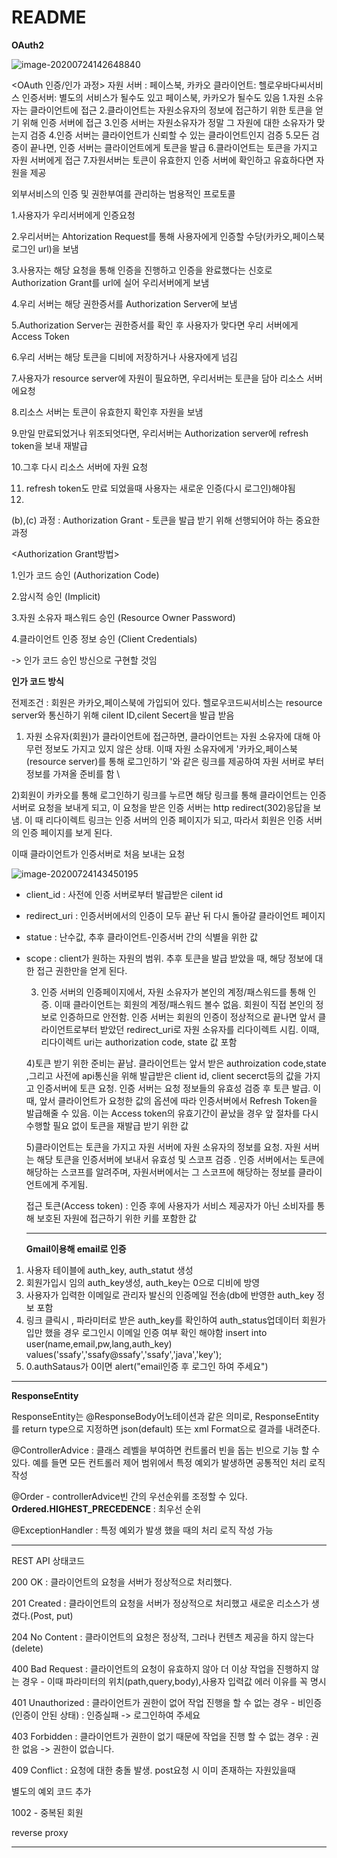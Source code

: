 # README

**OAuth2**

![image-20200724142648840](C:\Users\multicampus\AppData\Roaming\Typora\typora-user-images\image-20200724142648840.png)

<OAuth 인증/인가 과정>
자원 서버 : 페이스북, 카카오
클라이언트: 헬로우바다씨서비스
인증서버: 별도의 서비스가 될수도 있고 페이스북, 카카오가 될수도 있음
1.자원 소유자는 클라이언트에 접근
2.클라이언트는 자원소유자의 정보에 접근하기 위한 토큰을 얻기 위해 인증 서버에 접근
3.인증 서버는 자원소유자가 정말 그 자원에 대한 소유자가 맞는지 검증
4.인증 서버는 클라이언트가 신뢰할 수 있는 클라이언트인지 검증
5.모든 검증이 끝나면, 인증 서버는 클라이언트에게 토큰을 발급
6.클라이언트는 토큰을 가지고 자원 서버에게 접근
7.자원서버는 토큰이 유효한지 인증 서버에 확인하고 유효하다면 자원을 제공

외부서비스의 인증 및 권한부여를 관리하는 범용적인 프로토콜

1.사용자가 우리서버에게 인증요청

2.우리서버는 Ahtorization Request를 통해 사용자에게 인증할 수당(카카오,페이스북 로그인 url)을 보냄

3.사용자는 해당 요청을 통해 인증을 진행하고 인증을 완료했다는 신호로  Authorization Grant를 url에 실어 우리서버에게 보냄

4.우리 서버는 해당 권한증서를 Authorization Server에 보냄

5.Authorization Server는 권한증서를 확인 후 사용자가 맞다면 우리 서버에게 Access Token

6.우리 서버는 해당 토큰을 디비에 저장하거나 사용자에게 넘김

7.사용자가 resource server에 자원이 필요하면, 우리서버는 토큰을 담아 리소스 서버에요청

8.리소스 서버는 토큰이 유효한지 확인후 자원을 보냄

9.만일 만료되었거나 위조되엇다면, 우리서버는 Authorization server에 refresh token을 보내 재발급

10.그후 다시 리소스 서버에 자원 요청

11. refresh token도 만료 되었을때 사용자는 새로운 인증(다시 로그인)해야됨
12. 

(b),(c) 과정 : Authorization Grant - 토큰을 발급 받기 위해 선행되어야 하는 중요한 과정

<Authorization Grant방법>

1.인가 코드 승인 (Authorization Code)

2.암시적 승인 (Implicit)

3.자원 소유자 패스워드 승인 (Resource Owner Password)

4.클라이언트 인증 정보 승인 (Client Credentials)

-> 인가 코드 승인 방신으로 구현할 것임

**인가 코드 방식**

전제조건 : 회원은 카카오,페이스북에 가입되어 있다. 헬로우코드씨서비스는 resource server와 통신하기 위해 cilent ID,cilent Secert을 발급 받음

1) 자원 소유자(회원)가 클라이언트에 접근하면, 클라이언트는 자원 소유자에 대해 아무런 정보도 가지고 있지 않은 상태. 이때 자원 소유자에게 '카카오,페이스북(resource server)를 통해 로그인하기 '와 같은 링크를 제공하여 자원 서버로 부터 정보를 가져올 준비를 함 \

2)회원이 카카오를 통해 로그인하기 링크를 누르면 해당 링크를 통해 클라이언트는 인증서버로 요청을 보내게 되고, 이 요청을 받은 인증 서버는 http redirect(302)응답을 보냄. 이 때 리다이렉트 링크는 인증 서버의 인증 페이지가 되고, 따라서 회원은 인증 서버의 인증 페이지를 보게 된다.

이때 클라이언트가 인증서버로 처음 보내는 요청

![image-20200724143450195](C:\Users\multicampus\AppData\Roaming\Typora\typora-user-images\image-20200724143450195.png)

- client_id : 사전에 인증 서버로부터 발급받은 cilent id

- redirect_uri : 인증서버에서의 인증이 모두 끝난 뒤 다시 돌아갈 클라이언트 페이지

- statue : 난수값, 추후 클라이언트-인증서버 간의 식별을 위한 값

- scope : client가 원하는 자원의 범위. 추후 토큰을 발급 받았을 때, 해당 정보에 대한 접근 권한만을 얻게 된다.

  3) 인증 서버의 인증페이지에서, 자원 소유자가 본인의 계정/패스워드를 통해 인증. 이때 클라이언트는 회원의 계정/패스워드 볼수 없음. 회원이 직접 본인의 정보로 인증하므로 안전함. 인증 서버는 회원의 인증이 정상적으로 끝나면 앞서 클라이언트로부터 받았던 redirect_uri로 자원 소유자를 리다이렉트 시킴. 이때, 리다이렉트 uri는 authorization code, state 값 포함

  4)토큰 받기 위한 준비는 끝남. 클라이언트는 앞서 받은 authroization code,state ,그리고 사전에 api통신을 위해 발급받은 client id, client secerct등의 값을 가지고 인증서버에 토큰 요청. 인증 서버는 요청 정보들의 유효성 검증 후 토큰 발급. 이때, 앞서 클라이언트가 요청한 값의 옵션에 따라 인증서버에서 Refresh Token을 발급해줄 수 있음. 이는 Access token의 유효기간이 끝났을 경우 앞 절차를 다시 수행할 필요 없이 토큰을 재발급 받기 위한 값

  5)클라이언트는 토큰을 가지고 자원 서버에 자원 소유자의 정보를 요청. 자원 서버는 해당 토큰을 인증서버에 보내서 유효성 및 스코프 검증 . 인증 서버에서는 토큰에 해당하는 스코프를 알려주며, 자원서버에서는 그 스코프에 해당하는 정보를 클라이언트에게 주게됨. 

  

  접근 토큰(Access token) : 인증 후에 사용자가 서비스 제공자가 아닌 소비자를 통해 보호된 자원에 접근하기 위한 키를 포함한 값
  
  ---
  
  
  
  **Gmail이용해 email로 인증**

1. 사용자 테이블에 auth_key, auth_statut 생성
2. 회원가입시 임의 auth_key생성, auth_key는 0으로 디비에 방영
3. 사용자가 입력한 이메일로 관리자 발신의 인증메일 전송(db에 반영한 auth_key 정보 포함
4. 링크 클릭시 , 파라미터로 받은 auth_key를 확인하여 auth_status업데이터
    회원가입만 했을 경우 로그인시 이메일 인증 여부 확인 해야함
    insert into user(name,email,pw,lang,auth_key) values('ssafy','ssafy@ssafy','ssafy','java','key');
5. 0.authSataus가 0이면 alert("email인증 후 로그인 하여 주세요")



---

**ResponseEntity**

ResponseEntity는 @ResponseBody어노테이션과 같은 의미로, ResponseEntity를 return type으로 지정하면 json(default) 또는 xml Format으로 결과를 내려준다.

@ControllerAdvice : 클래스 레벨을 부여하면 컨트롤러 빈을 돕는 빈으로 기능 할 수 있다. 예를 들면 모든 컨트롤러 제어 범위에서 특정 예외가 발생하면 공통적인 처리 로직 작성

@Order - controllerAdvice빈 간의 우선순위를 조정할 수 있다.  **Ordered.HIGHEST_PRECEDENCE** : 최우선 순위

@ExceptionHandler : 특정 예외가 발생 했을 때의 처리 로직 작성 가능



---

REST API 상태코드

200 OK : 클라이언트의 요청을 서버가 정상적으로 처리했다.

201 Created : 클라이언트의 요청을 서버가 정상적으로 처리했고 새로운 리소스가 생겼다.(Post, put)

204 No Content : 클라이언트의 요청은 정상적, 그러나 컨텐츠 제공을 하지 않는다 (delete)

400 Bad Request : 클라이언트의 요청이 유효하지 않아 더 이상 작업을 진행하지 않는 경우 - 이때 파라미터의 위치(path,query,body),사용자 입력값 에러 이유를 꼭 명시

401 Unauthorized : 클라이언트가 권한이 없어 작업 진행을 할 수 없는 경우 - 비인증 (인증이 안된 상태) : 인증실패  -> 로그인하여 주세요

403 Forbidden : 클라이언트가 권한이 없기 때문에 작업을 진행 할 수 없는 경우 : 권한 없음  -> 권한이 없습니다.

409 Conflict : 요청에 대한 충돌 발생. post요청 시 이미 존재하는 자원있을때 



별도의 예외 코드 추가

1002 - 중복된 회원





reverse proxy

---



 

